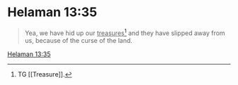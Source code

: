# Helaman 13:35

> Yea, we have hid up our <u>treasures</u>[^a] and they have slipped away from us, because of the curse of the land.

[Helaman 13:35](https://www.churchofjesuschrist.org/study/scriptures/bofm/hel/13?lang=eng&id=p35#p35)


[^a]: TG [[Treasure]].
